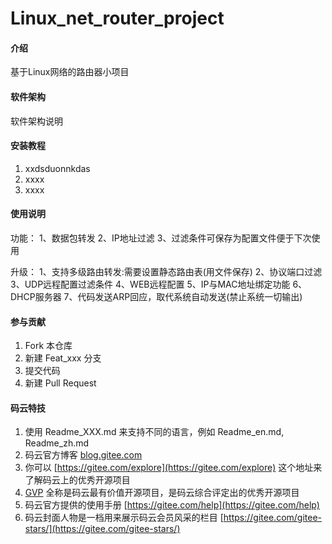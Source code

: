 # Linux_net_router_project

#### 介绍
基于Linux网络的路由器小项目

#### 软件架构
软件架构说明


#### 安装教程

1.  xxdsduonnkdas
2.  xxxx
3.  xxxx

#### 使用说明

功能：
 1、数据包转发
 2、IP地址过滤
 3、过滤条件可保存为配置文件便于下次使用
 
升级：
 1、支持多级路由转发:需要设置静态路由表(用文件保存)
 2、协议端口过滤
 3、UDP远程配置过滤条件
 4、WEB远程配置
 5、IP与MAC地址绑定功能
 6、DHCP服务器
 7、代码发送ARP回应，取代系统自动发送(禁止系统一切输出)

#### 参与贡献

1.  Fork 本仓库
2.  新建 Feat_xxx 分支
3.  提交代码
4.  新建 Pull Request


#### 码云特技

1.  使用 Readme\_XXX.md 来支持不同的语言，例如 Readme\_en.md, Readme\_zh.md
2.  码云官方博客 [blog.gitee.com](https://blog.gitee.com)
3.  你可以 [https://gitee.com/explore](https://gitee.com/explore) 这个地址来了解码云上的优秀开源项目
4.  [GVP](https://gitee.com/gvp) 全称是码云最有价值开源项目，是码云综合评定出的优秀开源项目
5.  码云官方提供的使用手册 [https://gitee.com/help](https://gitee.com/help)
6.  码云封面人物是一档用来展示码云会员风采的栏目 [https://gitee.com/gitee-stars/](https://gitee.com/gitee-stars/)
